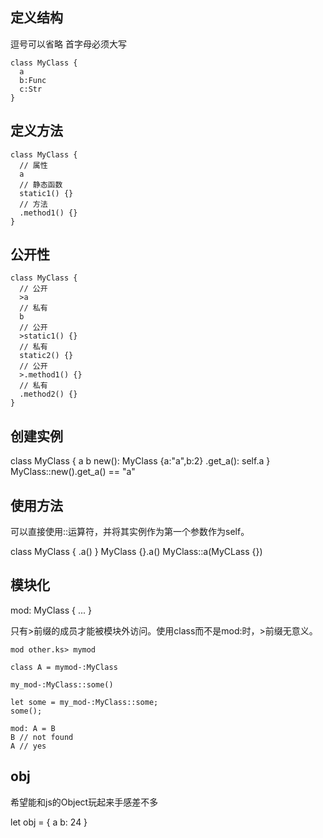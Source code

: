 ## 定义结构

逗号可以省略
首字母必须大写
```
class MyClass {
  a
  b:Func
  c:Str
}
```
## 定义方法
```
class MyClass {
  // 属性
  a
  // 静态函数
  static1() {}
  // 方法
  .method1() {}
}
```
## 公开性
```
class MyClass {
  // 公开
  >a
  // 私有
  b
  // 公开
  >static1() {}
  // 私有
  static2() {}
  // 公开
  >.method1() {}
  // 私有
  .method2() {}
}
```

## 创建实例

class MyClass {
  a b
  new(): MyClass {a:"a",b:2}
  .get_a(): self.a
}
MyClass::new().get_a() == "a"

## 使用方法

可以直接使用::运算符，并将其实例作为第一个参数作为self。

class MyClass {
  .a()
}
MyClass {}.a()
MyClass::a(MyCLass {})

## 模块化

mod: MyClass {
  ...
}

只有\>前缀的成员才能被模块外访问。使用class而不是mod:时，>前缀无意义。
```
mod other.ks> mymod

class A = mymod-:MyClass

my_mod-:MyClass::some()

let some = my_mod-:MyClass::some;
some();

mod: A = B
B // not found
A // yes
```

## obj

希望能和js的Object玩起来手感差不多

let obj = {
  a
  b: 24
}
